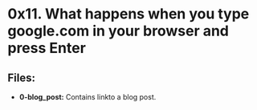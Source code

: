 # 0x11. What happens when you type google.com in your browser and press Enter
## Files:
- **0-blog_post:** Contains linkto a blog post.
